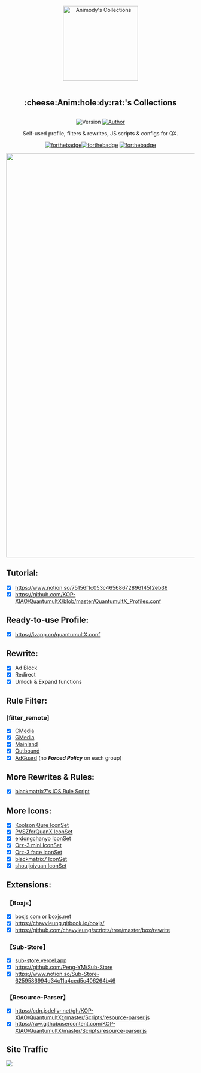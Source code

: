 <div align="center">
<br>
<img width="200" src="https://raw.githubusercontent.com/Animody/QX_Config/main/profile.png" alt="Animody's Collections">
<br>
<br>
<h2 align="center">:cheese:Anim:hole:dy:rat:'s Collections<h2>
</div>
  
<p align="center">
    <img alt="Version" src="https://img.shields.io/badge/release-1.0-blue"/>
    <a href="https://github.com/Animody">
        <img alt="Author" src="https://img.shields.io/badge/Author-Animody-blueviolet"/>
    </a>
</p>
  
<p align="center" color="#6a737d">
Self-used profile, filters & rewrites, JS scripts & configs for QX.
</p>

<div align="center">

[![forthebadge](https://forthebadge.com/images/badges/made-with-markdown.svg)](https://forthebadge.com)[![forthebadge](https://forthebadge.com/images/badges/for-you.svg)](https://forthebadge.com) [![forthebadge](https://forthebadge.com/images/badges/check-it-out.svg)](https://forthebadge.com)
</div>
  
<div align="center">
<img width="1080" src="https://raw.githubusercontent.com/Animody/QX_Config/main/IMG_9507.PNG" alt="Frame">
</div>

## **Tutorial:** 
- [x] https://www.notion.so/75156f1c053c46568672896145f2eb36  
- [x] https://github.com/KOP-XIAO/QuantumultX/blob/master/QuantumultX_Profiles.conf  

## **Ready-to-use Profile:** 
- [x] https://ivapp.cn/quantumultX.conf  

## **Rewrite:** 
- [x] Ad Block  
- [x] Redirect  
- [x] Unlock & Expand functions  

## **Rule Filter:** 
### **[filter_remote]**
- [x] [CMedia](https://raw.githubusercontent.com/Animody/QX_Config/main/Rule%20Filter/CMedia.list "no Forced Policy on each group")  
- [x] [GMedia](https://raw.githubusercontent.com/Animody/QX_Config/main/Rule%20Filter/GMedia.list "no Forced Policy on each group")  
- [x] [Mainland](https://raw.githubusercontent.com/Animody/QX_Config/main/Rule%20Filter/Mainland.list "no Forced Policy on each group")  
- [x] [Outbound](https://raw.githubusercontent.com/Animody/QX_Config/main/Rule%20Filter/Outbound.list "no Forced Policy on each group")  
- [x] [AdGuard](https://raw.githubusercontent.com/Animody/QX_Config/main/Rule%20Filter/AdGuard.list "no Forced Policy on each group") (no ***Forced Policy*** on each group)  

## **More Rewrites & Rules:**  
- [x] [blackmatrix7's iOS Rule Script](https://github.com/blackmatrix7/ios_rule_script)  

## **More Icons:**  
- [x] [Koolson Qure IconSet](https://github.com/Koolson/Qure)  
- [x] [PVSZforQuanX IconSet](https://github.com/shoujiqiyuan/PVSZforQuanX)  
- [x] [erdongchanyo IconSet](https://github.com/erdongchanyo/icon)  
- [x] [Orz-3 mini IconSet](https://github.com/Orz-3/mini)  
- [x] [Orz-3 face IconSet](https://github.com/Orz-3/face)  
- [x] [blackmatrix7 IconSet](https://github.com/blackmatrix7/ios_rule_script/tree/master/icon)  
- [x] [shoujiqiyuan IconSet](https://github.com/shoujiqiyuan/DaisyforQuanX)  

## **Extensions:**
### **【Boxjs】** 
- [x] [boxjs.com](http://boxjs.com "official version") or [boxjs.net](http://boxjs.net "T-version")  
- [x] https://chavyleung.gitbook.io/boxjs/   
- [x] https://github.com/chavyleung/scripts/tree/master/box/rewrite  
### **【Sub-Store】** 
- [x] [sub-store.vercel.app](https://sub-store.vercel.app "official version")  
- [x] https://github.com/Peng-YM/Sub-Store   
- [x] https://www.notion.so/Sub-Store-6259586994d34c11a4ced5c406264b46  
### **【Resource-Parser】** 
- [x] https://cdn.jsdelivr.net/gh/KOP-XIAO/QuantumultX@master/Scripts/resource-parser.js   
- [x] https://raw.githubusercontent.com/KOP-XIAO/QuantumultX/master/Scripts/resource-parser.js  
  
## **Site Traffic**  
![](https://profile-counter.glitch.me/QX_Config/count.svg)
